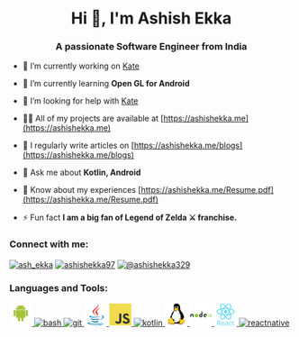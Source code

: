 <h1 align="center">Hi 👋, I'm Ashish Ekka</h1>
<h3 align="center">A passionate Software Engineer from India</h3>

- 🔭 I’m currently working on [Kate](https://github.com/AshishEkka97/k8)

- 🌱 I’m currently learning **Open GL for Android**

- 🤝 I’m looking for help with [Kate](https://github.com/AshishEkka97/k8)

- 👨‍💻 All of my projects are available at [https://ashishekka.me](https://ashishekka.me)

- 📝 I regularly write articles on [https://ashishekka.me/blogs](https://ashishekka.me/blogs)

- 💬 Ask me about **Kotlin, Android**

- 📄 Know about my experiences [https://ashishekka.me/Resume.pdf](https://ashishekka.me/Resume.pdf)

- ⚡ Fun fact **I am a big fan of Legend of Zelda ⚔️ franchise.**

<h3 align="left">Connect with me:</h3>
<p align="left">
<a href="https://twitter.com/ash_ekka" target="blank"><img align="center" src="https://raw.githubusercontent.com/rahuldkjain/github-profile-readme-generator/master/src/images/icons/Social/twitter.svg" alt="ash_ekka" height="30" width="40" /></a>
<a href="https://linkedin.com/in/ashishekka97" target="blank"><img align="center" src="https://raw.githubusercontent.com/rahuldkjain/github-profile-readme-generator/master/src/images/icons/Social/linked-in-alt.svg" alt="ashishekka97" height="30" width="40" /></a>
<a href="https://medium.com/@ashishekka329" target="blank"><img align="center" src="https://raw.githubusercontent.com/rahuldkjain/github-profile-readme-generator/master/src/images/icons/Social/medium.svg" alt="@ashishekka329" height="30" width="40" /></a>
</p>

<h3 align="left">Languages and Tools:</h3>
<p align="left"> <a href="https://developer.android.com" target="_blank"> <img src="https://raw.githubusercontent.com/devicons/devicon/master/icons/android/android-original-wordmark.svg" alt="android" width="40" height="40"/> </a> <a href="https://www.gnu.org/software/bash/" target="_blank"> <img src="https://www.vectorlogo.zone/logos/gnu_bash/gnu_bash-icon.svg" alt="bash" width="40" height="40"/> </a> <a href="https://git-scm.com/" target="_blank"> <img src="https://www.vectorlogo.zone/logos/git-scm/git-scm-icon.svg" alt="git" width="40" height="40"/> </a> <a href="https://www.java.com" target="_blank"> <img src="https://raw.githubusercontent.com/devicons/devicon/master/icons/java/java-original.svg" alt="java" width="40" height="40"/> </a> <a href="https://developer.mozilla.org/en-US/docs/Web/JavaScript" target="_blank"> <img src="https://raw.githubusercontent.com/devicons/devicon/master/icons/javascript/javascript-original.svg" alt="javascript" width="40" height="40"/> </a> <a href="https://kotlinlang.org" target="_blank"> <img src="https://www.vectorlogo.zone/logos/kotlinlang/kotlinlang-icon.svg" alt="kotlin" width="40" height="40"/> </a> <a href="https://www.linux.org/" target="_blank"> <img src="https://raw.githubusercontent.com/devicons/devicon/master/icons/linux/linux-original.svg" alt="linux" width="40" height="40"/> </a> <a href="https://nodejs.org" target="_blank"> <img src="https://raw.githubusercontent.com/devicons/devicon/master/icons/nodejs/nodejs-original-wordmark.svg" alt="nodejs" width="40" height="40"/> </a> <a href="https://reactjs.org/" target="_blank"> <img src="https://raw.githubusercontent.com/devicons/devicon/master/icons/react/react-original-wordmark.svg" alt="react" width="40" height="40"/> </a> <a href="https://reactnative.dev/" target="_blank"> <img src="https://reactnative.dev/img/header_logo.svg" alt="reactnative" width="40" height="40"/> </a> </p>
